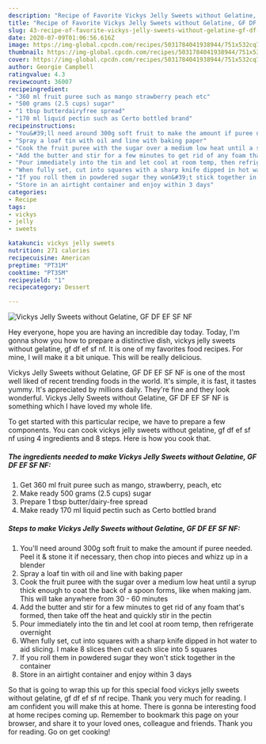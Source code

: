 ```yaml
---
description: "Recipe of Favorite Vickys Jelly Sweets without Gelatine, GF DF EF SF NF"
title: "Recipe of Favorite Vickys Jelly Sweets without Gelatine, GF DF EF SF NF"
slug: 43-recipe-of-favorite-vickys-jelly-sweets-without-gelatine-gf-df-ef-sf-nf
date: 2020-07-09T01:06:56.616Z
image: https://img-global.cpcdn.com/recipes/5031784041938944/751x532cq70/vickys-jelly-sweets-without-gelatine-gf-df-ef-sf-nf-recipe-main-photo.jpg
thumbnail: https://img-global.cpcdn.com/recipes/5031784041938944/751x532cq70/vickys-jelly-sweets-without-gelatine-gf-df-ef-sf-nf-recipe-main-photo.jpg
cover: https://img-global.cpcdn.com/recipes/5031784041938944/751x532cq70/vickys-jelly-sweets-without-gelatine-gf-df-ef-sf-nf-recipe-main-photo.jpg
author: Georgie Campbell
ratingvalue: 4.3
reviewcount: 36007
recipeingredient:
- "360 ml fruit puree such as mango strawberry peach etc"
- "500 grams (2.5 cups) sugar"
- "1 tbsp butterdairyfree spread"
- "170 ml liquid pectin such as Certo bottled brand"
recipeinstructions:
- "You&#39;ll need around 300g soft fruit to make the amount if puree needed. Peel it &amp; stone it if necessary, then chop into pieces and whizz up in a blender"
- "Spray a loaf tin with oil and line with baking paper"
- "Cook the fruit puree with the sugar over a medium low heat until a syrup thick enough to coat the back of a spoon forms, like when making jam. This will take anywhere from 30 - 60 minutes"
- "Add the butter and stir for a few minutes to get rid of any foam that&#39;s formed, then take off the heat and quickly stir in the pectin"
- "Pour immediately into the tin and let cool at room temp, then refrigerate overnight"
- "When fully set, cut into squares with a sharp knife dipped in hot water to aid slicing. I make 8 slices then cut each slice into 5 squares"
- "If you roll them in powdered sugar they won&#39;t stick together in the container"
- "Store in an airtight container and enjoy within 3 days"
categories:
- Recipe
tags:
- vickys
- jelly
- sweets

katakunci: vickys jelly sweets 
nutrition: 271 calories
recipecuisine: American
preptime: "PT31M"
cooktime: "PT35M"
recipeyield: "1"
recipecategory: Dessert

---
```



![Vickys Jelly Sweets without Gelatine, GF DF EF SF NF](https://img-global.cpcdn.com/recipes/5031784041938944/751x532cq70/vickys-jelly-sweets-without-gelatine-gf-df-ef-sf-nf-recipe-main-photo.jpg)

Hey everyone, hope you are having an incredible day today. Today, I'm gonna show you how to prepare a distinctive dish, vickys jelly sweets without gelatine, gf df ef sf nf. It is one of my favorites food recipes. For mine, I will make it a bit unique. This will be really delicious.



Vickys Jelly Sweets without Gelatine, GF DF EF SF NF is one of the most well liked of recent trending foods in the world. It's simple, it is fast, it tastes yummy. It's appreciated by millions daily. They're fine and they look wonderful. Vickys Jelly Sweets without Gelatine, GF DF EF SF NF is something which I have loved my whole life.


To get started with this particular recipe, we have to prepare a few components. You can cook vickys jelly sweets without gelatine, gf df ef sf nf using 4 ingredients and 8 steps. Here is how you cook that.

<!--inarticleads1-->

##### The ingredients needed to make Vickys Jelly Sweets without Gelatine, GF DF EF SF NF:

1. Get 360 ml fruit puree such as mango, strawberry, peach, etc
1. Make ready 500 grams (2.5 cups) sugar
1. Prepare 1 tbsp butter/dairy-free spread
1. Make ready 170 ml liquid pectin such as Certo bottled brand




<!--inarticleads2-->

##### Steps to make Vickys Jelly Sweets without Gelatine, GF DF EF SF NF:

1. You&#39;ll need around 300g soft fruit to make the amount if puree needed. Peel it &amp; stone it if necessary, then chop into pieces and whizz up in a blender
1. Spray a loaf tin with oil and line with baking paper
1. Cook the fruit puree with the sugar over a medium low heat until a syrup thick enough to coat the back of a spoon forms, like when making jam. This will take anywhere from 30 - 60 minutes
1. Add the butter and stir for a few minutes to get rid of any foam that&#39;s formed, then take off the heat and quickly stir in the pectin
1. Pour immediately into the tin and let cool at room temp, then refrigerate overnight
1. When fully set, cut into squares with a sharp knife dipped in hot water to aid slicing. I make 8 slices then cut each slice into 5 squares
1. If you roll them in powdered sugar they won&#39;t stick together in the container
1. Store in an airtight container and enjoy within 3 days




So that is going to wrap this up for this special food vickys jelly sweets without gelatine, gf df ef sf nf recipe. Thank you very much for reading. I am confident you will make this at home. There is gonna be interesting food at home recipes coming up. Remember to bookmark this page on your browser, and share it to your loved ones, colleague and friends. Thank you for reading. Go on get cooking!
